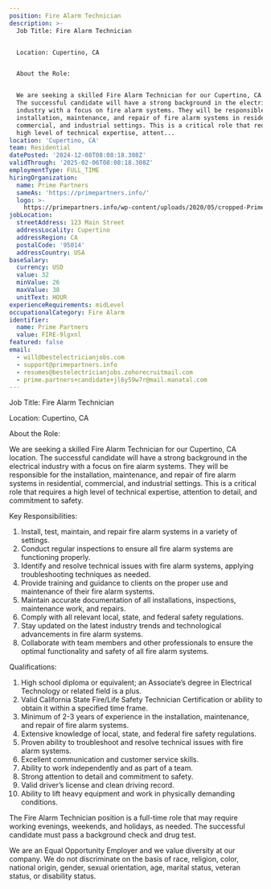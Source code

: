 ```yaml
---
position: Fire Alarm Technician
description: >-
  Job Title: Fire Alarm Technician


  Location: Cupertino, CA


  About the Role:


  We are seeking a skilled Fire Alarm Technician for our Cupertino, CA location.
  The successful candidate will have a strong background in the electrical
  industry with a focus on fire alarm systems. They will be responsible for the
  installation, maintenance, and repair of fire alarm systems in residential,
  commercial, and industrial settings. This is a critical role that requires a
  high level of technical expertise, attent...
location: 'Cupertino, CA'
team: Residential
datePosted: '2024-12-08T08:08:18.308Z'
validThrough: '2025-02-06T08:08:18.308Z'
employmentType: FULL_TIME
hiringOrganization:
  name: Prime Partners
  sameAs: 'https://primepartners.info/'
  logo: >-
    https://primepartners.info/wp-content/uploads/2020/05/cropped-Prime-Partners-Logo-NO-BG-1-1.png
jobLocation:
  streetAddress: 123 Main Street
  addressLocality: Cupertino
  addressRegion: CA
  postalCode: '95014'
  addressCountry: USA
baseSalary:
  currency: USD
  value: 32
  minValue: 26
  maxValue: 38
  unitText: HOUR
experienceRequirements: midLevel
occupationalCategory: Fire Alarm
identifier:
  name: Prime Partners
  value: FIRE-9lgxnl
featured: false
email:
  - will@bestelectricianjobs.com
  - support@primepartners.info
  - resumes@bestelectricianjobs.zohorecruitmail.com
  - prime.partners+candidate+jl6y59w7r@mail.manatal.com
---
```




Job Title: Fire Alarm Technician

Location: Cupertino, CA

About the Role:

We are seeking a skilled Fire Alarm Technician for our Cupertino, CA location. The successful candidate will have a strong background in the electrical industry with a focus on fire alarm systems. They will be responsible for the installation, maintenance, and repair of fire alarm systems in residential, commercial, and industrial settings. This is a critical role that requires a high level of technical expertise, attention to detail, and commitment to safety.

Key Responsibilities:

1. Install, test, maintain, and repair fire alarm systems in a variety of settings.
2. Conduct regular inspections to ensure all fire alarm systems are functioning properly.
3. Identify and resolve technical issues with fire alarm systems, applying troubleshooting techniques as needed.
4. Provide training and guidance to clients on the proper use and maintenance of their fire alarm systems.
5. Maintain accurate documentation of all installations, inspections, maintenance work, and repairs.
6. Comply with all relevant local, state, and federal safety regulations.
7. Stay updated on the latest industry trends and technological advancements in fire alarm systems.
8. Collaborate with team members and other professionals to ensure the optimal functionality and safety of all fire alarm systems.

Qualifications:

1. High school diploma or equivalent; an Associate’s degree in Electrical Technology or related field is a plus.
2. Valid California State Fire/Life Safety Technician Certification or ability to obtain it within a specified time frame.
3. Minimum of 2-3 years of experience in the installation, maintenance, and repair of fire alarm systems.
4. Extensive knowledge of local, state, and federal fire safety regulations.
5. Proven ability to troubleshoot and resolve technical issues with fire alarm systems.
6. Excellent communication and customer service skills.
7. Ability to work independently and as part of a team.
8. Strong attention to detail and commitment to safety.
9. Valid driver’s license and clean driving record.
10. Ability to lift heavy equipment and work in physically demanding conditions.

The Fire Alarm Technician position is a full-time role that may require working evenings, weekends, and holidays, as needed. The successful candidate must pass a background check and drug test.

We are an Equal Opportunity Employer and we value diversity at our company. We do not discriminate on the basis of race, religion, color, national origin, gender, sexual orientation, age, marital status, veteran status, or disability status.